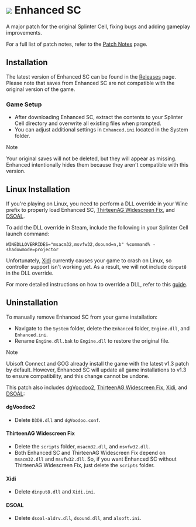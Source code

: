 # <img src="https://i.imgur.com/rHJtwEB.png"> Enhanced SC
A major patch for the original Splinter Cell, fixing bugs and adding gameplay improvements.

For a full list of patch notes, refer to the [Patch Notes](PatchNotes.md) page.

## Installation
The latest version of Enhanced SC can be found in the [Releases](https://github.com/Joshhhuaaa/EnhancedSC/releases) page. Please note that saves from Enhanced SC are not compatible with the original version of the game.

### Game Setup
- After downloading Enhanced SC, extract the contents to your Splinter Cell directory and overwrite all existing files when prompted.
- You can adjust additional settings in `Enhanced.ini` located in the System folder.

> [!NOTE]
> Your original saves will not be deleted, but they will appear as missing. Enhanced intentionally hides them because they aren't compatible with this version.

## Linux Installation
If you're playing on Linux, you need to perform a DLL override in your Wine prefix to properly load Enhanced SC, [ThirteenAG Widescreen Fix](https://github.com/ThirteenAG/WidescreenFixesPack), and [DSOAL](https://github.com/kcat/dsoal).

To add the DLL override in Steam, include the following in your Splinter Cell launch command:
```
WINEDLLOVERRIDES="msacm32,msvfw32,dsound=n,b" %command% -shadowmode=projector
```
Unfortunately, [Xidi](https://github.com/samuelgr/Xidi) currently causes your game to crash on Linux, so controller support isn't working yet. As a result, we will not include `dinput8` in the DLL override.

For more detailed instructions on how to override a DLL, refer to this [guide](https://cookieplmonster.github.io/setup-instructions/#proton-wine).

## Uninstallation
To manually remove Enhanced SC from your game installation:
- Navigate to the `System` folder, delete the `Enhanced` folder, `Engine.dll`, and `Enhanced.ini`.
- Rename `Engine.dll.bak` to `Engine.dll` to restore the original file.

> [!NOTE]
> Ubisoft Connect and GOG already install the game with the latest v1.3 patch by default. However, Enhanced SC will update all game installations to v1.3 to ensure compatibility, and this change cannot be undone.

This patch also includes [dgVoodoo2](https://github.com/dege-diosg/dgVoodoo2), [ThirteenAG Widescreen Fix](https://github.com/ThirteenAG/WidescreenFixesPack), [Xidi](https://github.com/samuelgr/Xidi), and [DSOAL](https://github.com/kcat/dsoal):

#### dgVoodoo2
- Delete `D3D8.dll` and `dgVoodoo.conf`.

#### ThirteenAG Widescreen Fix
- Delete the `scripts` folder, `msacm32.dll`, and `msvfw32.dll`.
- Both Enhanced SC and ThirteenAG Widescreen Fix depend on `msacm32.dll` and `msvfw32.dll`. So, if you want Enhanced SC without ThirteenAG Widescreen Fix, just delete the `scripts` folder.

#### Xidi
- Delete `dinput8.dll` and `Xidi.ini`.

#### DSOAL
- Delete `dsoal-aldrv.dll`, `dsound.dll`, and `alsoft.ini`.
